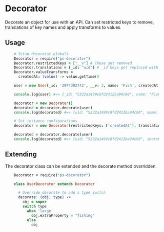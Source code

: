 # Decorator

Decorate an object for use with an API. Can set restricted keys to remove, translations of key names and apply transforms to values.

## Usage

```coffee
    # Setup decorator globals
    Decorator = require("ps-decorator")
    Decorator.restrictedKeys = ["__v"] # These get removed
    Decorator.translations = {_id: "uid"} # _id keys get replaced with uid
    Decorator.valueTransforms =
      createdAt: (value) -> value.getTime()

    user = new User(_id: '2974392742', __v: 2, name: 'Fish', createdAt: new Date())

    console.log(user) #=> {_id: "5332a1499c8fd2412ba94c90", name: "Fish", createdAt: "Tue Apr 29 2014 16:52:39 GMT+0000 (UTC)", __v: 3}

    decorator = new Decorator()
    decorated = decorator.decorate(user)
    console.log(decorated) #=> {uid: "5332a1499c8fd2412ba94c90", name: "Fish", createdAt: 12938712398987}

    # Set instance configurations
    decorator = new Decorator(restrictedKeys: ['createdAt'], translations: {name: "shortName"})

    decorated = decorator.decorate(user)
    console.log(decorated) #=> {uid: "5332a1499c8fd2412ba94c90", shortName: "Fish"}

```

## Extending

The decorator class can be extended and the decorate method overridden.

```coffee
    Decorator = require("ps-decorator")

    class UserDecorator extends Decorator

      # Override decorate to add a type switch
      decorate: (obj, type) ->
        obj = super
        switch type
          when 'large'
            obj.extraProperty = "fishing"
          else
            obj

```
